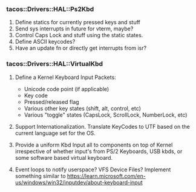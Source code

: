 ### tacos::Drivers::HAL::Ps2Kbd
1. Define statics for currently pressed keys and stuff
2. Send sys interrupts in future for vterm, maybe?
3. Control Caps Lock and stuff using the static states.
4. Define ASCII keycodes?
6. Have an update fn or directly get interrupts from isr?

### tacos::Drivers::HAL::VirtualKbd
1. Define a Kernel Keyboard Input Packets:
    - Unicode code point (if applicable)
    - Key code
    - Pressed/released flag
    - Various other key states (shift, alt, control, etc)
    - Various "toggle" states (CapsLock, ScrollLock, NumberLock, etc)

2. Support Internationalization. Translate KeyCodes to UTF based
    on the current language set for the OS.

3. Provide a uniform Kbd Input all to components on top of Kernel
    irrespective of whether input's from PS/2 Keyboards, USB kbds,
    or some software based virtual keyboard.

4. Event loops to notify userspace? VFS Device Files? Implement something similar to https://learn.microsoft.com/en-us/windows/win32/inputdev/about-keyboard-input 